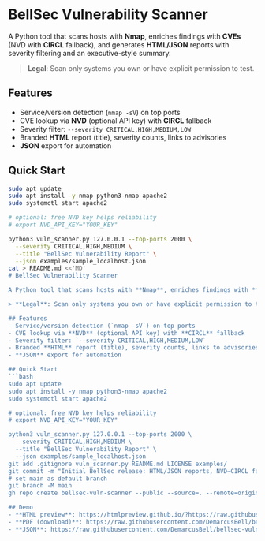 # BellSec Vulnerability Scanner

A Python tool that scans hosts with **Nmap**, enriches findings with **CVEs** (NVD with **CIRCL** fallback), and generates **HTML/JSON** reports with severity filtering and an executive-style summary.

> **Legal**: Scan only systems you own or have explicit permission to test.

## Features
- Service/version detection (`nmap -sV`) on top ports
- CVE lookup via **NVD** (optional API key) with **CIRCL** fallback
- Severity filter: `--severity CRITICAL,HIGH,MEDIUM,LOW`
- Branded **HTML** report (title), severity counts, links to advisories
- **JSON** export for automation

## Quick Start
```bash
sudo apt update
sudo apt install -y nmap python3-nmap apache2
sudo systemctl start apache2

# optional: free NVD key helps reliability
# export NVD_API_KEY="YOUR_KEY"

python3 vuln_scanner.py 127.0.0.1 --top-ports 2000 \
  --severity CRITICAL,HIGH,MEDIUM \
  --title "BellSec Vulnerability Report" \
  --json examples/sample_localhost.json
cat > README.md <<'MD'
# BellSec Vulnerability Scanner

A Python tool that scans hosts with **Nmap**, enriches findings with **CVEs** (NVD with **CIRCL** fallback), and generates **HTML/JSON** reports with severity filtering and an executive-style summary.

> **Legal**: Scan only systems you own or have explicit permission to test.

## Features
- Service/version detection (`nmap -sV`) on top ports
- CVE lookup via **NVD** (optional API key) with **CIRCL** fallback
- Severity filter: `--severity CRITICAL,HIGH,MEDIUM,LOW`
- Branded **HTML** report (title), severity counts, links to advisories
- **JSON** export for automation

## Quick Start
```bash
sudo apt update
sudo apt install -y nmap python3-nmap apache2
sudo systemctl start apache2

# optional: free NVD key helps reliability
# export NVD_API_KEY="YOUR_KEY"

python3 vuln_scanner.py 127.0.0.1 --top-ports 2000 \
  --severity CRITICAL,HIGH,MEDIUM \
  --title "BellSec Vulnerability Report" \
  --json examples/sample_localhost.json
git add .gitignore vuln_scanner.py README.md LICENSE examples/
git commit -m "Initial BellSec release: HTML/JSON reports, NVD→CIRCL fallback, severity summary"
# set main as default branch
git branch -M main
gh repo create bellsec-vuln-scanner --public --source=. --remote=origin --push

## Demo
- **HTML preview**: https://htmlpreview.github.io/?https://raw.githubusercontent.com/DemarcusBell/bellsec-vuln-scanner/main/examples/report_localhost.html
- **PDF (download)**: https://raw.githubusercontent.com/DemarcusBell/bellsec-vuln-scanner/main/examples/report_localhost.pdf
- **JSON**: https://raw.githubusercontent.com/DemarcusBell/bellsec-vuln-scanner/main/examples/sample_localhost.json
